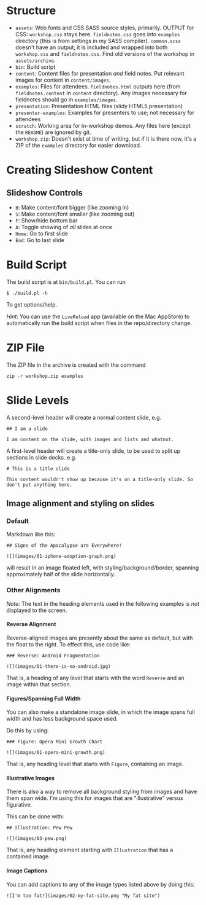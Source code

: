 # Structure

* `assets`: Web fonts and CSS SASS source styles, primarily. OUTPUT for CSS: `workshop.css` stays here. `fieldnotes.css` goes into `examples` directory (this is from settings in my SASS compiler). `common.scss` doesn't have an output; it is included and wrapped into both `workshop.css` and `fieldnotes.css`. Find old versions of the workshop in `assets/archive`.
* `bin`: Build script
* `content`: Content files for presentation *and* field notes. Put relevant images for content in `content/images`.
* `examples`: Files for attendees. `fieldnotes.html` outputs here (from `fieldnotes.content` in `content` directory). Any images necessary for fieldnotes should go in `examples/images`.
* `presentation`: Presentation HTML files (slidy HTML5 presentation)
* `presenter-examples`: Examples for presenters to use; not necessary for attendees
* `scratch`: Working area for in-workshop demos. Any files here (except the `README`) are ignored by git.
* `workshop.zip`: Doesn't exist at time of writing, but if it is there now, it's a ZIP of the `examples` directory for easier download.

# Creating Slideshow Content

## Slideshow Controls

* `B`: Make content/font bigger (like zooming in)
* `S`: Make content/font smaller (like zooming out)
* `F`: Show/hide bottom bar
* `A`: Toggle showing of *all* slides at once
* `Home`: Go to first slide
* `End`: Go to last slide

# Build Script

The build script is at `bin/build.pl`. You can run

    $ ./build.pl -h

To get options/help.

*Hint*: You can use the `LiveReload` app (available on the Mac AppStore) to automatically run the build script when files in the repo/directory change.

# ZIP File

The ZIP file in the archive is created with the command

    zip -r workshop.zip examples
    

# Slide Levels

A second-level header will create a normal content slide, e.g.

    ## I am a slide
    
    I am content on the slide, with images and lists and whatnot.

A first-level header will create a title-only slide, to be used to split up sections in slide decks. e.g.

    # This is a title slide
    
    This content wouldn't show up because it's on a title-only slide. So don't put anything here.

## Image alignment and styling on slides

### Default

Markdown like this:


    ## Signs of the Apocalypse are Everywhere!
    
    ![](images/01-iphone-adoption-graph.png)


will result in an image floated left, with styling/background/border, spanning approximately half of the slide horizontally.

### Other Alignments

*Note:* The text in the heading elements used in the following examples is *not* displayed to the screen.

#### Reverse Alignment

Reverse-aligned images are presently about the same as default, but with the float to the right. To effect this, use code like:

    ### Reverse: Android Fragmentation
    
    ![](images/01-there-is-no-android.jpg)

That is, a heading of any level that starts with the word `Reverse` and an image within that section.

#### Figures/Spanning Full Width

You can also make a standalone image slide, in which the image spans full width and has less background space used.

Do this by using:


    ### Figure: Opera Mini Growth Chart
    
    ![](images/01-opera-mini-growth.png)


That is, any heading level that starts with `Figure`, containing an image.

#### Illustrative Images

There is also a way to remove all background styling from images and have them span wide. I'm using this for images that are "illustrative" versus figurative.

This can be done with:

    ## Illustration: Pew Pew
    
    ![](images/03-pew.png)

That is, any heading element starting with `Illustration` that has a contained image.


#### Image Captions

You can add captions to any of the image types listed above by doing this:

    ![I'm too fat!](images/02-my-fat-site.png "My fat site")
